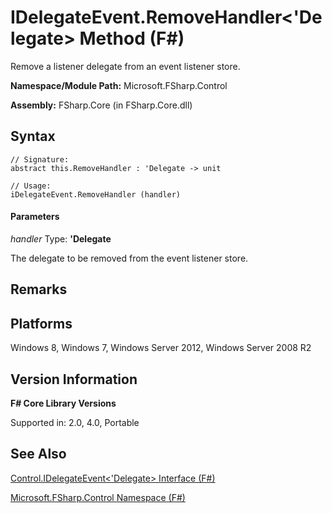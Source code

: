 # IDelegateEvent.RemoveHandler<'Delegate> Method (F#)

Remove a listener delegate from an event listener store.

**Namespace/Module Path:** Microsoft.FSharp.Control

**Assembly:** FSharp.Core (in FSharp.Core.dll)


## Syntax

```
// Signature:
abstract this.RemoveHandler : 'Delegate -> unit

// Usage:
iDelegateEvent.RemoveHandler (handler)
```

#### Parameters
*handler*
Type: **'Delegate**


The delegate to be removed from the event listener store.




## Remarks

## Platforms
Windows 8, Windows 7, Windows Server 2012, Windows Server 2008 R2


## Version Information
**F# Core Library Versions**

Supported in: 2.0, 4.0, Portable




## See Also
[Control.IDelegateEvent&#60;'Delegate&#62; Interface &#40;F&#35;&#41;](Control.IDelegateEvent%28%27Delegate%29+Interface+%28FSharp%29.md)

[Microsoft.FSharp.Control Namespace &#40;F&#35;&#41;](Microsoft.FSharp.Control+Namespace+%28FSharp%29.md)

